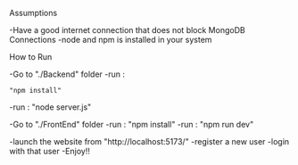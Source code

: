 Assumptions

  -Have a good internet connection that does not block MongoDB Connections
  -node and npm is installed in your system

  
How to Run

  -Go to "./Backend" folder
  -run :
  ```
  "npm install"
```
  -run : "node server.js"
  
  -Go to "./FrontEnd" folder
  -run : "npm install"
  -run : "npm run dev"

  -launch the website from "http://localhost:5173/"
  -register a new user
  -login with that user
  -Enjoy!!
